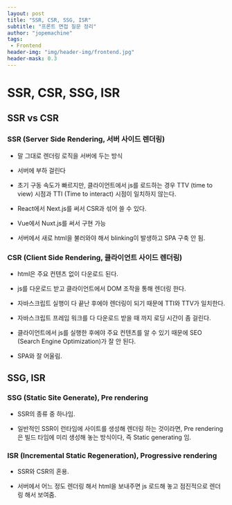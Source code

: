 ```yaml
---
layout: post
title: "SSR, CSR, SSG, ISR"
subtitle: "프론트 면접 질문 정리"
author: "jopemachine"
tags: 
 - Frontend
header-img: "img/header-img/frontend.jpg"
header-mask: 0.3
---
```


# SSR, CSR, SSG, ISR

## SSR vs CSR

### SSR (Server Side Rendering, 서버 사이드 렌더링)

- 말 그대로 렌더링 로직을 서버에 두는 방식

- 서버에 부하 걸린다

- 초기 구동 속도가 빠르지만, 클라이언트에서 js를 로드하는 경우 TTV (time to view) 시점과 TTI (Time to interact) 시점이 일치하지 않는다.

- React에서 Next.js를 써서 CSR과 섞어 쓸 수 있다.

- Vue에서 Nuxt.js를 써서 구현 가능

- 서버에서 새로 html을 불러와야 해서 blinking이 발생하고 SPA 구축 안 됨.

### CSR (Client Side Rendering, 클라이언트 사이드 렌더링)

- html은 주요 컨텐츠 없이 다운로드 된다.

- js를 다운로드 받고 클라이언트에서 DOM 조작을 통해 렌더링 한다.

- 자바스크립트 실행이 다 끝난 후에야 렌더링이 되기 때문에 TTI와 TTV가 일치한다.

- 자바스크립트 프레임 워크를 다 다운로드 받을 때 까지 로딩 시간이 좀 걸린다.

- 클라이언트에서 js를 실행한 후에야 주요 컨텐츠를 알 수 있기 때문에 SEO (Search Engine Optimization)가 잘 안 된다.

- SPA와 잘 어울림.

## SSG, ISR

### SSG (Static Site Generate), Pre rendering

- SSR의 종류 중 하나임.

- 일반적인 SSR이 런타임에 사이트를 생성해 렌더링 하는 것이라면, Pre rendering은 빌드 타임에 미리 생성해 놓는 방식이다, 즉 Static generating 임.

### ISR (Incremental Static Regeneration), Progressive rendering

- SSR와 CSR의 혼용.

- 서버에서 어느 정도 렌더링 해서 html을 보내주면 js 로드해 놓고 점진적으로 렌더링 해서 보여줌.